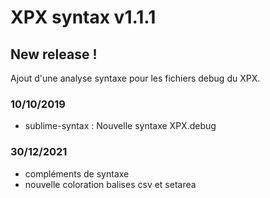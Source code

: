# XPX syntax v1.1.1

## New release !

Ajout d'une analyse syntaxe pour les fichiers debug du XPX.

### 10/10/2019
* sublime-syntax : Nouvelle syntaxe XPX.debug

### 30/12/2021
* compléments de syntaxe
* nouvelle coloration balises csv et setarea
